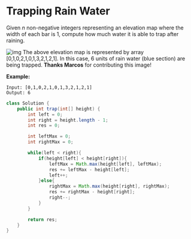 # Trapping Rain Water

Given *n* non-negative integers representing an elevation map where the width of each bar is 1, compute how much water it is able to trap after raining.

![img](https://assets.leetcode.com/uploads/2018/10/22/rainwatertrap.png)
The above elevation map is represented by array [0,1,0,2,1,0,1,3,2,1,2,1]. In this case, 6 units of rain water (blue section) are being trapped. **Thanks Marcos** for contributing this image!

**Example:**

```
Input: [0,1,0,2,1,0,1,3,2,1,2,1]
Output: 6
```



```java
class Solution {
    public int trap(int[] height) {
        int left = 0;
        int right = height.length - 1;
        int res = 0;

        int leftMax = 0;
        int rightMax = 0;

        while(left < right){
        	if(height[left] < height[right]){
        		leftMax = Math.max(height[left], leftMax);
        		res += leftMax - height[left];
        		left++;
        	}else{
        		rightMax = Math.max(height[right], rightMax);
        		res += rightMax - height[right];
        		right--;
        	}
        }

        return res;
    }
}
```

